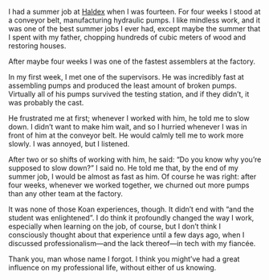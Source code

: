 I had a summer job at [Haldex](https://www.haldex.com/) when I was fourteen.
For four weeks I stood at a conveyor belt, manufacturing hydraulic
pumps. I like mindless work, and it was one of the best summer jobs I ever had,
except maybe the summer that I spent with my father, chopping hundreds of cubic
meters of wood and restoring houses.

After maybe four weeks I was one of the fastest assemblers at the factory.

In my first week, I met one of the supervisors. He was incredibly fast at
assembling pumps and produced the least amount of broken pumps. Virtually all
of his pumps survived the testing station, and if they didn’t, it was probably
the cast.

He frustrated me at first; whenever I worked with him, he told me to slow down.
I didn’t want to make him wait, and so I hurried whenever I was in front of him
at the conveyor belt. He would calmly tell me to work more slowly. I was
annoyed, but I listened.

After two or so shifts of working with him, he said: “Do you know why you’re
supposed to slow down?” I said no. He told me that, by the end of my summer
job, I would be almost as fast as him. Of course he was right: after four
weeks, whenever we worked together, we churned out more pumps than any other
team at the factory.

It was none of those Koan experiences, though. It didn’t end with “and the
student was enlightened”. I do think it profoundly changed the way I work,
especially when learning on the job, of course, but I don’t think I consciously
thought about that experience until a few days ago, when I discussed
professionalism—and the lack thereof—in tech with my fiancée.

Thank you, man whose name I forgot. I think you might’ve had a great influence
on my professional life, without either of us knowing.
